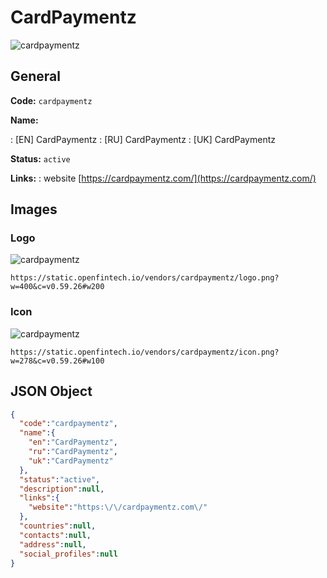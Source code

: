 
# CardPaymentz 
![cardpaymentz](https://static.openfintech.io/vendors/cardpaymentz/logo.png?w=400&c=v0.59.26#w200)  

## General 
 
**Code:** `cardpaymentz` 
 
**Name:** 
 
:	[EN] CardPaymentz 
:	[RU] CardPaymentz 
:	[UK] CardPaymentz 
 
**Status:** `active` 
 
**Links:** 
: website [https://cardpaymentz.com/](https://cardpaymentz.com/) 
 

## Images 

### Logo 
 
![cardpaymentz](https://static.openfintech.io/vendors/cardpaymentz/logo.png?w=400&c=v0.59.26#w200)  

```
https://static.openfintech.io/vendors/cardpaymentz/logo.png?w=400&c=v0.59.26#w200
```  

### Icon 
 
![cardpaymentz](https://static.openfintech.io/vendors/cardpaymentz/icon.png?w=278&c=v0.59.26#w100)  

```
https://static.openfintech.io/vendors/cardpaymentz/icon.png?w=278&c=v0.59.26#w100
```  

## JSON Object 

```json
{
  "code":"cardpaymentz",
  "name":{
    "en":"CardPaymentz",
    "ru":"CardPaymentz",
    "uk":"CardPaymentz"
  },
  "status":"active",
  "description":null,
  "links":{
    "website":"https:\/\/cardpaymentz.com\/"
  },
  "countries":null,
  "contacts":null,
  "address":null,
  "social_profiles":null
}
```  
